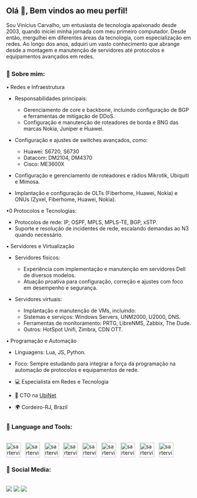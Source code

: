 ## Olá 👋, Bem vindos ao meu perfil!
<div>

 Sou Vinícius Carvalho, um entusiasta de tecnologia apaixonado desde 2003, quando iniciei minha jornada com meu primeiro computador. Desde então, mergulhei em diferentes áreas da tecnologia, com especialização em redes.
 Ao longo dos anos, adquiri um vasto conhecimento que abrange desde a montagem e manutenção de servidores até protocolos e equipamentos avançados em redes.
</div>

##

### 🧐 Sobre mim:

• Redes e Infraestrutura
 - Responsabilidades principais:
   - Gerenciamento de core e backbone, incluindo configuração de BGP e ferramentas de mitigação de DDoS.
   - Configuração e manutenção de roteadores de borda e BNG das marcas Nokia, Juniper e Huawei.
 - Configuração e ajustes de switches avançados, como:
   - Huawei: S6720, S6730
   - Datacom: DM2104, DM4370
   - Cisco: ME3600X
    
- Configuração e gerenciamento de roteadores e rádios Mikrotik, Ubiquiti e Mimosa.
- Implantação e configuração de OLTs (Fiberhome, Huawei, Nokia) e ONUs (Zyxel, Fiberhome, Huawei, Nokia).



 •0 Protocolos e Tecnologias:
   - Protocolos de rede: IP, OSPF, MPLS, MPLS-TE, BGP, xSTP.
   - Suporte e resolução de incidentes de rede, escalando demandas ao N3 quando necessário.
     
• Servidores e Virtualização
 - Servidores físicos:
   - Experiência com implementação e manutenção em servidores Dell de diversos modelos.
   - Atuação proativa para configuração, correção e ajustes com foco em desempenho e segurança.

- Servidores virtuais:
  - Implantação e manutenção de VMs, incluindo:
  - Sistemas e serviços: Windows Servers, UNM2000, U2000, DNS.
  - Ferramentas de monitoramento: PRTG, LibreNMS, Zabbix, The Dude.
  - Outros: HotSpot Unifi, Zimbra, CDN OTT.
     
• Programação e Automação
 - Linguagens: Lua, JS, Python.
 - Foco: Sempre estudando para integrar a força da programação na automação de protocolos e equipamentos de rede.


- 💻  Especialista em Redes e Tecnologia
- 🚀  CTO na [UbiNet](https://ubinet.net.br)
- 🌍  Cordeiro-RJ, Brazil


##

### 🔨 Language and Tools:

<div style="display: inline_block"><br>
  <img align="center" alt="sartervitor-HTML" title="HTML" widht="40" height="40" src="https://cdn.jsdelivr.net/gh/devicons/devicon/icons/html5/html5-original.svg"> &nbsp;
  <img align="center" alt="sartervitor-CSS" title="CSS" widht="40" height="40" src="https://cdn.jsdelivr.net/gh/devicons/devicon/icons/css3/css3-original.svg" > &nbsp;
  <img align="center" alt="sartervitor-BOOTSTRAP" title="Boostrap" widht="40" height="40" src="https://cdn.jsdelivr.net/gh/devicons/devicon/icons/bootstrap/bootstrap-plain.svg"> &nbsp; 
  <img align="center" alt="sartervitor-CSHARP" title="C#" widht="40" height="40" src="https://cdn.jsdelivr.net/gh/devicons/devicon/icons/csharp/csharp-original.svg"> &nbsp; 
  <img align="center" alt="sartervitor-PHP" title="PHP" widht="40" height="40" src="https://cdn.jsdelivr.net/gh/devicons/devicon/icons/php/php-plain.svg" > &nbsp;
  <img align="center" alt="sartervitor-CI3" title="CodeIgniter 3" widht="40" height="40" src="https://cdn.jsdelivr.net/gh/devicons/devicon/icons/codeigniter/codeigniter-plain.svg" > &nbsp; 
  <img align="center" alt="sartervitor-JS" title="JavaScript" widht="40" height="40" src="https://cdn.jsdelivr.net/gh/devicons/devicon/icons/javascript/javascript-original.svg"> &nbsp; 
  <img align="center" alt="sartervitor-MYSQL" title="MySql" widht="40" height="40" src="https://cdn.jsdelivr.net/gh/devicons/devicon/icons/mysql/mysql-plain-wordmark.svg"> &nbsp;
  <img align="center" alt="sartervitor-LUA" title=".Lua" widht="40" height="40" src="https://cdn.jsdelivr.net/gh/devicons/devicon/icons/lua/lua-original.svg"> &nbsp;
</div>
          
### 💭 Social Media:

<div style="display: inline_block"><br>
  <a href="https://www.instagram.com/sartervitor/" target="_blank"><img src="https://img.shields.io/badge/Instagram-E4405F?style=for-the-badge&logo=instagram&logoColor=white"></a>
  <a href="https://www.linkedin.com/in/sartervitor/" target="__blank"><img src="https://img.shields.io/badge/LinkedIn-0077B5?style=for-the-badge&logo=linkedin&logoColor=white"></a>
  <a href="" target="_blank"><img src="https://img.shields.io/badge/Telegram-2CA5E0?style=for-the-badge&logo=telegram&logoColor=white"></a>
</div>



